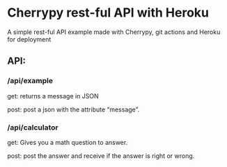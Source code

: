 # Cherrypy rest-ful API with Heroku
A simple rest-ful API example made with Cherrypy, git actions and Heroku for deployment

## API:

### /api/example
get:
returns a message in JSON

post:
post a json with the attribute “message”.


### /api/calculator

get:
Gives you a math question to answer.

post:
post the answer and receive if the answer is right or wrong.
